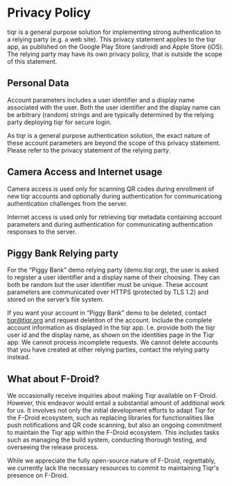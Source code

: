 # Privacy Policy

tiqr is a general purpose solution for implementing strong authentication to a relying party (e.g. a web site). This privacy statement applies to the tiqr app, as published on the Google Play Store (android) and Apple Store (iOS). The relying party may have its own privacy policy, that is outside the scope of this statement.

## Personal Data
Account parameters includes a user identifier and a display name associated with the user. Both the user identifier and the display name can be arbitrary (random) strings and are typically determined by the relying party deploying tiqr for secure login.

As tiqr is a general purpose authentication solution, the exact nature of these account parameters are beyond the scope of this privacy statement. Please refer to the privacy statement of the relying party.

## Camera Access and Internet usage
Camera access is used only for scanning QR codes during enrollment of new tiqr accounts and optionally during authentication for communicationg authentication challenges from the server.

Internet access is used only for retrieving tiqr metadata containing account parameters and during authentication for communicating authentication responses to the server.

## Piggy Bank Relying party
For the “Piggy Bank” demo relying party (demo.tiqr.org), the user is asked to register a user identifier and a display name of their choosing. They can both be random but the user identifier must be unique. These account parameters are communicated over HTTPS (protected by TLS 1.2) and stored on the server’s file system.

If you want your account in “Piggy Bank” demo to be deleted, contact tiqr@tiqr.org and request deletiton of the account. Include the complete account information as displayed in the tiqr app. I.e. provide both the tiqr user id and the display name, as shown on the identities page in the Tiqr app. We cannot process incomplete requests. We cannot delete accounts that you have created at other relying parties, contact the relying party instead.

## What about F-Droid?
We occasionally receive inquiries about making Tiqr available on F-Droid. However, this endeavor would entail a substantial amount of additional work for us. It involves not only the initial development efforts to adapt Tiqr for the F-Droid ecosystem, such as replacing libraries for functionalities like push notifications and QR code scanning, but also an ongoing commitment to maintain the Tiqr app within the F-Droid ecosystem. This includes tasks such as managing the build system, conducting thorough testing, and overseeing the release process.

While we appreciate the fully open-source nature of F-Droid, regrettably, we currently lack the necessary resources to commit to maintaining Tiqr's presence on F-Droid.
